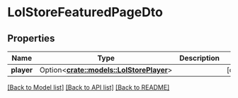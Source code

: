# LolStoreFeaturedPageDto

## Properties

Name | Type | Description | Notes
------------ | ------------- | ------------- | -------------
**player** | Option<[**crate::models::LolStorePlayer**](LolStorePlayer.md)> |  | [optional]

[[Back to Model list]](../README.md#documentation-for-models) [[Back to API list]](../README.md#documentation-for-api-endpoints) [[Back to README]](../README.md)


